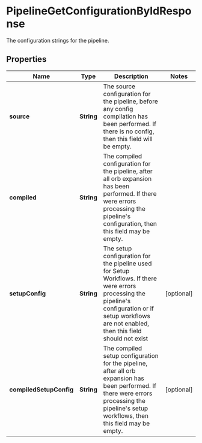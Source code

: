 

# PipelineGetConfigurationByIdResponse

The configuration strings for the pipeline.

## Properties

| Name | Type | Description | Notes |
|------------ | ------------- | ------------- | -------------|
|**source** | **String** | The source configuration for the pipeline, before any config compilation has been performed. If there is no config, then this field will be empty. |  |
|**compiled** | **String** | The compiled configuration for the pipeline, after all orb expansion has been performed. If there were errors processing the pipeline&#39;s configuration, then this field may be empty. |  |
|**setupConfig** | **String** | The setup configuration for the pipeline used for Setup Workflows. If there were errors processing the pipeline&#39;s configuration or if setup workflows are not enabled, then this field should not exist |  [optional] |
|**compiledSetupConfig** | **String** | The compiled setup configuration for the pipeline, after all orb expansion has been performed. If there were errors processing the pipeline&#39;s setup workflows, then this field may be empty. |  [optional] |



